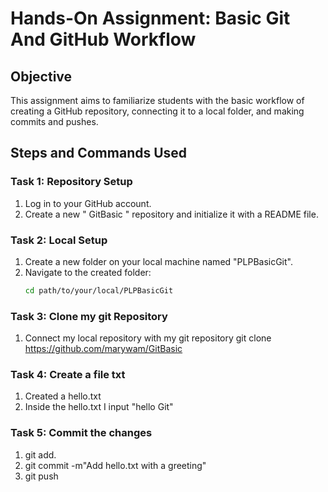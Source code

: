 # Hands-On Assignment: Basic Git And GitHub Workflow

## Objective
This assignment aims to familiarize students with the basic workflow of creating a GitHub repository, connecting it to a local folder, and making commits and pushes.

## Steps and Commands Used

### Task 1: Repository Setup
1. Log in to your GitHub account.
2. Create a new " GitBasic " repository and initialize it with a README file.

### Task 2: Local Setup
1. Create a new folder on your local machine named "PLPBasicGit".
2. Navigate to the created folder:
   ```bash
   cd path/to/your/local/PLPBasicGit

### Task 3: Clone my git Repository
1. Connect my local repository with my git repository
   git clone https://github.com/marywam/GitBasic

### Task 4: Create a file txt
1. Created a hello.txt
2. Inside the hello.txt I input "hello Git"

### Task 5: Commit the changes
 1. git add.
 2.  git commit -m"Add hello.txt with a greeting"
  3. git push 



